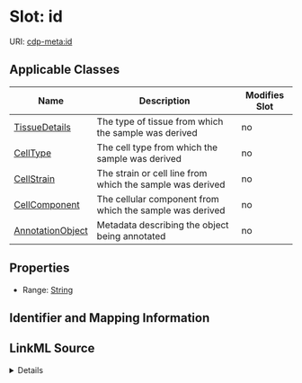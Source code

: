 # Slot: id

URI: [cdp-meta:id](metadataid)



<!-- no inheritance hierarchy -->




## Applicable Classes

| Name | Description | Modifies Slot |
| --- | --- | --- |
[TissueDetails](TissueDetails.md) | The type of tissue from which the sample was derived |  no  |
[CellType](CellType.md) | The cell type from which the sample was derived |  no  |
[CellStrain](CellStrain.md) | The strain or cell line from which the sample was derived |  no  |
[CellComponent](CellComponent.md) | The cellular component from which the sample was derived |  no  |
[AnnotationObject](AnnotationObject.md) | Metadata describing the object being annotated |  no  |







## Properties

* Range: [String](String.md)





## Identifier and Mapping Information








## LinkML Source

<details>
```yaml
name: id
alias: id
domain_of:
- TissueDetails
- CellType
- CellStrain
- CellComponent
- AnnotationObject
range: string

```
</details>
